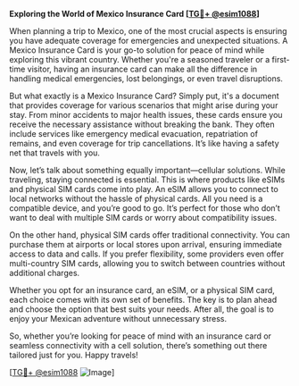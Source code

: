 **Exploring the World of Mexico Insurance Card [[TG💪+ @esim1088](https://t.me/s/esim1088)]**

When planning a trip to Mexico, one of the most crucial aspects is ensuring you have adequate coverage for emergencies and unexpected situations. A Mexico Insurance Card is your go-to solution for peace of mind while exploring this vibrant country. Whether you're a seasoned traveler or a first-time visitor, having an insurance card can make all the difference in handling medical emergencies, lost belongings, or even travel disruptions.

But what exactly is a Mexico Insurance Card? Simply put, it's a document that provides coverage for various scenarios that might arise during your stay. From minor accidents to major health issues, these cards ensure you receive the necessary assistance without breaking the bank. They often include services like emergency medical evacuation, repatriation of remains, and even coverage for trip cancellations. It’s like having a safety net that travels with you.

Now, let’s talk about something equally important—cellular solutions. While traveling, staying connected is essential. This is where products like eSIMs and physical SIM cards come into play. An eSIM allows you to connect to local networks without the hassle of physical cards. All you need is a compatible device, and you’re good to go. It’s perfect for those who don’t want to deal with multiple SIM cards or worry about compatibility issues.

On the other hand, physical SIM cards offer traditional connectivity. You can purchase them at airports or local stores upon arrival, ensuring immediate access to data and calls. If you prefer flexibility, some providers even offer multi-country SIM cards, allowing you to switch between countries without additional charges.

Whether you opt for an insurance card, an eSIM, or a physical SIM card, each choice comes with its own set of benefits. The key is to plan ahead and choose the option that best suits your needs. After all, the goal is to enjoy your Mexican adventure without unnecessary stress.

So, whether you’re looking for peace of mind with an insurance card or seamless connectivity with a cell solution, there’s something out there tailored just for you. Happy travels!

[[TG💪+ @esim1088](https://t.me/s/esim1088) ![Image](https://i.postimg.cc/Y0z9fWf4/image.png)]
